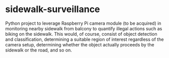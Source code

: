# sidewalk-surveillance
Python project to leverage Raspberry Pi camera module (to be acquired) in monitoring nearby sidewalk from balcony to quantify illegal actions such as biking on the sidewalk. This would, of course, consist of object detection and classification, determining a suitable region of interest regardless of the camera setup, determining whether the object actually proceeds by the sidewalk or the road, and so on.
